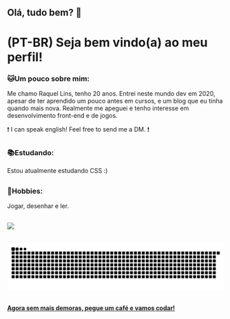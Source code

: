 ## Olá, tudo bem? 👋

# (PT-BR) Seja bem vindo(a) ao meu perfil! 

### 🐱Um pouco sobre mim:
Me chamo Raquel Lins, tenho 20 anos. Entrei neste mundo dev em 2020, apesar de ter aprendido um pouco antes em cursos, e um blog que eu tinha quando mais nova. Realmente me apeguei e tenho interesse em desenvolvimento front-end e de jogos. 

❗ I can speak english! Feel free to send me a DM. ❗

##

### 📚Estudando: 
Estou atualmente estudando CSS :)

##

### 💞Hobbies: 
Jogar, desenhar e ler.

##

<!-- status-->
<div>
  <a href="https://github.com/kelldm">
  <img height="180em" src="https://github-readme-stats.vercel.app/api?username=kelldm&show_icons=true&theme=dracula&include_all_commits=true&count_private=true"/>
</div>
<!--status-->
 
  ##

 
  ![Snake animation](https://github.com/kelldm/kelldm/blob/output/github-contribution-grid-snake.svg)
 
 
  ##
 
#### **Agora sem mais demoras, pegue um café e vamos codar!**

